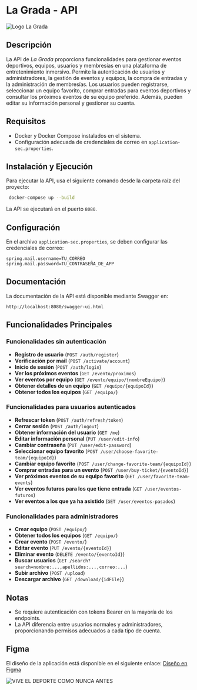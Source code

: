 # La Grada - API
![Logo La Grada](https://github.com/user-attachments/assets/92d38f74-acd4-4d58-805c-b2683bb3a525)
## Descripción

La API de *La Grada* proporciona funcionalidades para gestionar eventos deportivos, equipos, usuarios y membresías en una plataforma de entretenimiento inmersivo. Permite la autenticación de usuarios y administradores, la gestión de eventos y equipos, la compra de entradas y la administración de membresías. Los usuarios pueden registrarse, seleccionar un equipo favorito, comprar entradas para eventos deportivos y consultar los próximos eventos de su equipo preferido. Además, pueden editar su información personal y gestionar su cuenta.

## Requisitos

- Docker y Docker Compose instalados en el sistema.
- Configuración adecuada de credenciales de correo en `application-sec.properties`.

## Instalación y Ejecución

Para ejecutar la API, usa el siguiente comando desde la carpeta raíz del proyecto:

```sh
 docker-compose up --build
```

La API se ejecutará en el puerto `8080`.

## Configuración

En el archivo `application-sec.properties`, se deben configurar las credenciales de correo:

```
spring.mail.username=TU_CORREO
spring.mail.password=TU_CONTRASEÑA_DE_APP
```

## Documentación

La documentación de la API está disponible mediante Swagger en:

```
http://localhost:8080/swagger-ui.html
```

## Funcionalidades Principales

### Funcionalidades sin autenticación
- **Registro de usuario** (`POST /auth/register`)
- **Verificación por mail** (`POST /activate/account`)
- **Inicio de sesión** (`POST /auth/login`)
- **Ver los próximos eventos** (`GET /evento/proximos`)
- **Ver eventos por equipo** (`GET /evento/equipo/{nombreEquipo}`)
- **Obtener detalles de un equipo** (`GET /equipo/{equipoId}`)
- **Obtener todos los equipos** (`GET /equipo/`)

### Funcionalidades para usuarios autenticados
- **Refrescar token** (`POST /auth/refresh/token`)
- **Cerrar sesión** (`POST /auth/logout`)
- **Obtener información del usuario** (`GET /me`)
- **Editar información personal** (`PUT /user/edit-info`)
- **Cambiar contraseña** (`PUT /user/edit-password`)
- **Seleccionar equipo favorito** (`POST /user/choose-favorite-team/{equipoId}`)
- **Cambiar equipo favorito** (`POST /user/change-favorite-team/{equipoId}`)
- **Comprar entradas para un evento** (`POST /user/buy-ticket/{eventoId}`)
- **Ver próximos eventos de su equipo favorito** (`GET /user/favorite-team-events`)
- **Ver eventos futuros para los que tiene entrada** (`GET /user/eventos-futuros`)
- **Ver eventos a los que ya ha asistido** (`GET /user/eventos-pasados`)

### Funcionalidades para administradores
- **Crear equipo** (`POST /equipo/`)
- **Obtener todos los equipos** (`GET /equipo/`)
- **Crear evento** (`POST /evento/`)
- **Editar evento** (`PUT /evento/{eventoId}`)
- **Eliminar evento** (`DELETE /evento/{eventoId}`)
- **Buscar usuarios** (`GET /search?search=nombre:...,apellidos:...,correo:...`)
- **Subir archivo** (`POST /upload`)
- **Descargar archivo** (`GET /download/{idFile}`)

## Notas

- Se requiere autenticación con tokens Bearer en la mayoría de los endpoints.
- La API diferencia entre usuarios normales y administradores, proporcionando permisos adecuados a cada tipo de cuenta.


## Figma
El diseño de la aplicación está disponible en el siguiente enlace: [Diseño en Figma](https://www.figma.com/design/0kE1LwhCQsRSM8IFBq5KqO/LA-GRADA---M%C3%93VIL?node-id=0-1&t=ara9SiTSo5zwMQGD-1)


![VIVE EL DEPORTE COMO NUNCA ANTES](https://github.com/user-attachments/assets/e4fea73b-fa87-4994-a83f-c8b6322771ff)


